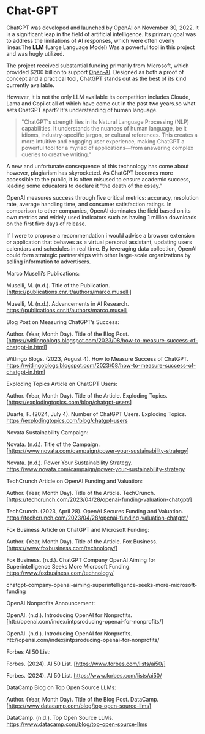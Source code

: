 # Chat-GPT

ChatGPT was developed and launched by OpenAI on November 30, 2022. it is a significant leap in the field of artificial intelligence. Its primary goal was to address the limitations of AI responses, which were often overly linear.The __LLM__ (Large Language Model) Was a powerful tool in this project and was hugly utilized. 

 

The project received substantial funding primarily from Microsoft, which provided $200 billion to support [Open-AI](OpenAI.com). Designed as both a proof of concept and a practical tool, ChatGPT stands out as the best of its kind currently available. 

 

However, it is not the only LLM available its competition includes Cloude, Lama and Copilot all of which have come out in the past two years.so what sets ChatGPT apart? It's understanding of human language. 
>"ChatGPT's strength lies in its Natural Language Processing (NLP) capabilities. It understands the nuances of human language, be it idioms, industry-specific jargon, or cultural references. This creates a more intuitive and engaging user experience, making ChatGPT a powerful tool for a myriad of applications—from answering complex queries to creative writing."

 

A new and unfortunate consequence of this technology has come about however, plagiarism has skyrocketed. As ChatGPT becomes more accessible to the public, it is often misused to ensure academic success, leading some educators to declare it “the death of the essay.” 

 

OpenAI measures success through five critical metrics: accuracy, resolution rate, average handling time, and consumer satisfaction ratings. In comparison to other companies, OpenAI dominates the field based on its own metrics and widely used indicators such as having 1 million downloads on the first five days of release. 

 

If I were to propose a recommendation i would advise a browser extension or application that behaves as a virtual personal assistant, updating users calendars and schedules in real time. By leveraging data collection, OpenAI could form strategic partnerships with other large-scale organizations by selling information to advertisers. 

 

 

 Marco Muselli’s Publications: 

Muselli, M. (n.d.). Title of the Publication. [https://publications.cnr.it/authors/marco.muselli] 

 Muselli, M. (n.d.). Advancements in AI Research. https://publications.cnr.it/authors/marco.muselli 

 

 

 

Blog Post on Measuring ChatGPT’s Success: 

Author. (Year, Month Day). Title of the Blog Post. [https://witlingoblogs.blogspot.com/2023/08/how-to-measure-success-of-chatgpt-in.html] 

 Witlingo Blogs. (2023, August 4). How to Measure Success of ChatGPT. https://witlingoblogs.blogspot.com/2023/08/how-to-measure-success-of-chatgpt-in.html 

 

 

Exploding Topics Article on ChatGPT Users: 

Author. (Year, Month Day). Title of the Article. Exploding Topics. [https://explodingtopics.com/blog/chatgpt-users] 

 Duarte, F. (2024, July 4). Number of ChatGPT Users. Exploding Topics. https://explodingtopics.com/blog/chatgpt-users 

 

 

Novata Sustainability Campaign: 

Novata. (n.d.). Title of the Campaign. [https://www.novata.com/campaign/power-your-sustainability-strategy] 

Novata. (n.d.). Power Your Sustainability Strategy. https://www.novata.com/campaign/power-your-sustainability-strategy 

 

 

TechCrunch Article on OpenAI Funding and Valuation: 

Author. (Year, Month Day). Title of the Article. TechCrunch. [https://techcrunch.com/2023/04/28/openai-funding-valuation-chatgpt/] 

 TechCrunch. (2023, April 28). OpenAI Secures Funding and Valuation. https://techcrunch.com/2023/04/28/openai-funding-valuation-chatgpt/ 

 

 

Fox Business Article on ChatGPT and Microsoft Funding: 

Author. (Year, Month Day). Title of the Article. Fox Business. [https://www.foxbusiness.com/technology/] 

 Fox Business. (n.d.). ChatGPT Company OpenAI Aiming for Superintelligence Seeks More Microsoft Funding. https://www.foxbusiness.com/technology/ 

 

 

chatgpt-company-openai-aiming-superintelligence-seeks-more-microsoft-funding 

OpenAI Nonprofits Announcement: 

OpenAI. (n.d.). Introducing OpenAI for Nonprofits. [htt://openai.com/index/intpsroducing-openai-for-nonprofits/] 

 OpenAI. (n.d.). Introducing OpenAI for Nonprofits. htt://openai.com/index/intpsroducing-openai-for-nonprofits/ 

 

 

Forbes AI 50 List: 

Forbes. (2024). AI 50 List. [https://www.forbes.com/lists/ai50/] 

 Forbes. (2024). AI 50 List. https://www.forbes.com/lists/ai50/ 

 

 

DataCamp Blog on Top Open Source LLMs: 

Author. (Year, Month Day). Title of the Blog Post. DataCamp. [https://www.datacamp.com/blog/top-open-source-llms] 

DataCamp. (n.d.). Top Open Source LLMs. https://www.datacamp.com/blog/top-open-source-llms 

 

 

 

 